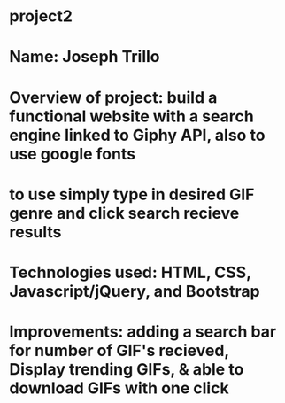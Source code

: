 # project2

# Name: Joseph Trillo
# Overview of project: build a functional website with a search engine linked to Giphy API, also to use google fonts
# to use simply type in desired GIF genre and click search recieve results
# Technologies used: HTML, CSS, Javascript/jQuery, and Bootstrap
# Improvements: adding a search bar for number of GIF's recieved, Display trending GIFs, & able to download GIFs with one click
